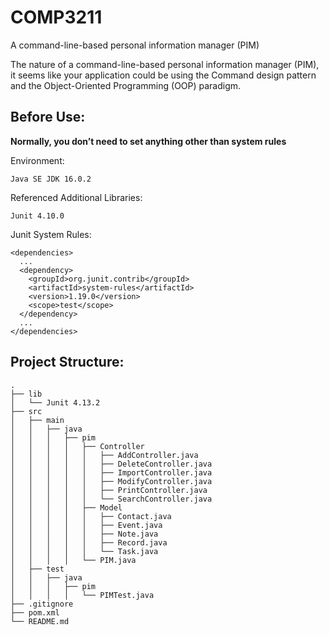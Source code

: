 # COMP3211
A command-line-based personal information manager (PIM)

The nature of a command-line-based personal information manager (PIM), it seems like your application could be using the Command design pattern and the Object-Oriented Programming (OOP) paradigm.

## Before Use:

**Normally, you don’t need to set anything other than system rules**

Environment:
```
Java SE JDK 16.0.2
```

Referenced Additional Libraries:
```
Junit 4.10.0  
```

Junit System Rules:
```
<dependencies>
  ...
  <dependency>
    <groupId>org.junit.contrib</groupId>
    <artifactId>system-rules</artifactId>
    <version>1.19.0</version>
    <scope>test</scope>
  </dependency>
  ...
</dependencies>
```

## Project Structure:

```
.
├── lib
│   └── Junit 4.13.2
├── src
│   ├── main
│   │   ├── java
│   │   │   ├── pim
│   │   │   │   ├── Controller
│   │   │   │   │   ├── AddController.java
│   │   │   │   │   ├── DeleteController.java
│   │   │   │   │   ├── ImportController.java
│   │   │   │   │   ├── ModifyController.java
│   │   │   │   │   ├── PrintController.java
│   │   │   │   │   └── SearchController.java
│   │   │   │   ├── Model
│   │   │   │   │   ├── Contact.java
│   │   │   │   │   ├── Event.java
│   │   │   │   │   ├── Note.java
│   │   │   │   │   ├── Record.java
│   │   │   │   │   └── Task.java
│   │   │   │   └── PIM.java
│   ├── test
│   │   ├── java
│   │   │   ├── pim
│   │   │   │   └── PIMTest.java
├── .gitignore
├── pom.xml
└── README.md
```
